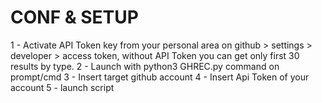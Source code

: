 # CONF & SETUP

1 - Activate API Token key from your personal area on github > settings > developer > access token, without API Token you can get only first 30 results by type.
2 - Launch with python3 GHREC.py command on prompt/cmd
3 - Insert target github account
4 - Insert Api Token of your account
5 - launch script
